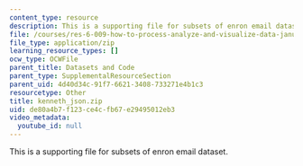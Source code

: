 ```yaml
---
content_type: resource
description: This is a supporting file for subsets of enron email dataset.
file: /courses/res-6-009-how-to-process-analyze-and-visualize-data-january-iap-2012/de80a4b7f123ce4cfb67e29495012eb3_kenneth_json.zip
file_type: application/zip
learning_resource_types: []
ocw_type: OCWFile
parent_title: Datasets and Code
parent_type: SupplementalResourceSection
parent_uid: 4d40d34c-91f7-6621-3408-733271e4b1c3
resourcetype: Other
title: kenneth_json.zip
uid: de80a4b7-f123-ce4c-fb67-e29495012eb3
video_metadata:
  youtube_id: null
---
```

This is a supporting file for subsets of enron email dataset.

